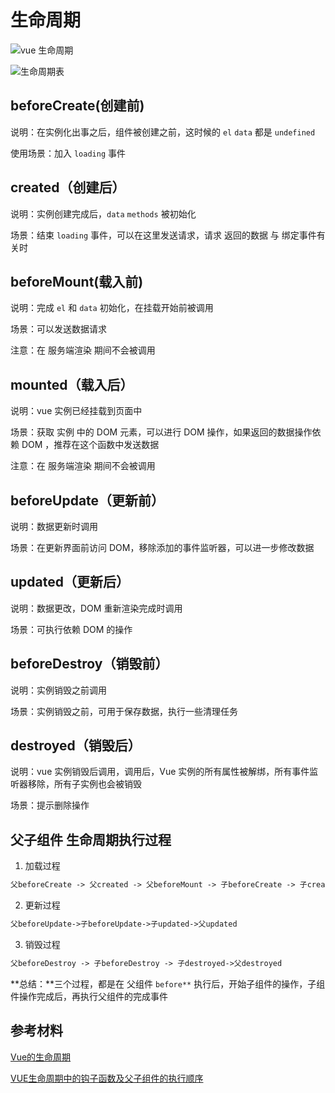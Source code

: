 
# 生命周期

![vue 生命周期](https://cn.vuejs.org/images/lifecycle.png)

![生命周期表](https://segmentfault.com/img/bVEs9x?w=847&h=572)

## beforeCreate(创建前)

说明：在实例化出事之后，组件被创建之前，这时候的 `el`  `data` 都是 `undefined`

使用场景：加入 `loading` 事件

## created（创建后）

说明：实例创建完成后，`data`  `methods` 被初始化

场景：结束 `loading` 事件，可以在这里发送请求，请求 返回的数据 与 绑定事件有关时

## beforeMount(载入前)

说明：完成 `el` 和 `data` 初始化，在挂载开始前被调用

场景：可以发送数据请求

注意：在 服务端渲染 期间不会被调用

## mounted（载入后）

说明：vue 实例已经挂载到页面中

场景：获取 实例 中的 DOM 元素，可以进行 DOM 操作，如果返回的数据操作依赖 DOM ，推荐在这个函数中发送数据

注意：在 服务端渲染 期间不会被调用

## beforeUpdate（更新前）

说明：数据更新时调用

场景：在更新界面前访问 DOM，移除添加的事件监听器，可以进一步修改数据

## updated（更新后）

说明：数据更改，DOM 重新渲染完成时调用

场景：可执行依赖 DOM 的操作

## beforeDestroy（销毁前）

说明：实例销毁之前调用

场景：实例销毁之前，可用于保存数据，执行一些清理任务

## destroyed（销毁后）

说明：vue 实例销毁后调用，调用后，Vue 实例的所有属性被解绑，所有事件监听器移除，所有子实例也会被销毁

场景：提示删除操作

## 父子组件 生命周期执行过程

1. 加载过程

```html
父beforeCreate -> 父created -> 父beforeMount -> 子beforeCreate -> 子created -> 子beforeMount -> 子mounted -> 父mounted
```

2. 更新过程

```html
父beforeUpdate->子beforeUpdate->子updated->父updated
```

3. 销毁过程

```html
父beforeDestroy -> 子beforeDestroy -> 子destroyed->父destroyed
```

**总结：**三个过程，都是在 父组件 `before**` 执行后，开始子组件的操作，子组件操作完成后，再执行父组件的完成事件 


## 参考材料

[Vue的生命周期](https://juejin.im/post/5d4a5b866fb9a06b0b1c5ec0)

[VUE生命周期中的钩子函数及父子组件的执行顺序](https://www.cnblogs.com/thinheader/p/9462125.html)

